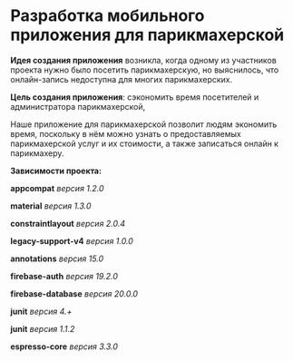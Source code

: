 # Разработка мобильного приложения для парикмахерской
__Идея создания приложения__ возникла, когда одному из участников проекта нужно было посетить парикмахерскую, но выяснилось, что онлайн-запись недоступна для многих парикмахерских.

__Цель создания приложения__: сэкономить время посетителей и администратора парикмахерской,

Наше приложение для парикмахерской позволит людям экономить время, поскольку в нём можно узнать о предоставляемых парикмахерской услуг и их стоимости, а также записаться онлайн к парикмахеру.

__Зависимости проекта:__

__appcompat__ _версия 1.2.0_

__material__ _версия 1.3.0_

__constraintlayout__ _версия 2.0.4_

__legacy-support-v4__ _версия 1.0.0_

__annotations__ _версия 15.0_

__firebase-auth__ _версия 19.2.0_

__firebase-database__ _версия 20.0.0_

__junit__ _версия 4.+_

__junit__ _версия 1.1.2_

__espresso-core__ _версия 3.3.0_
